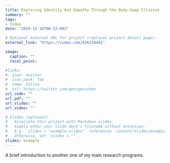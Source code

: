 ```yaml
---
title: Exploring Identity And Empathy Through the Body-Swap Illusion
summary: ""
tags:
- Video
date: "2019-12-10T00:33:00Z"

# Optional external URL for project (replaces project detail page).
external_link: "https://vimeo.com/436234481"

image:
  caption: ""
  focal_point:

#links:
#- icon: twitter
#  icon_pack: fab
#  name: Follow
#  url: https://twitter.com/georgecushen
url_code: ""
url_pdf: ""
url_slides: ""
url_video: ""

# Slides (optional).
#   Associate this project with Markdown slides.
#   Simply enter your slide deck's filename without extension.
#   E.g. `slides = "example-slides"` references `content/slides/example-slides.md`.
#   Otherwise, set `slides = ""`.
slides: example
---
```


A brief introduction to another one of my main research programs.
